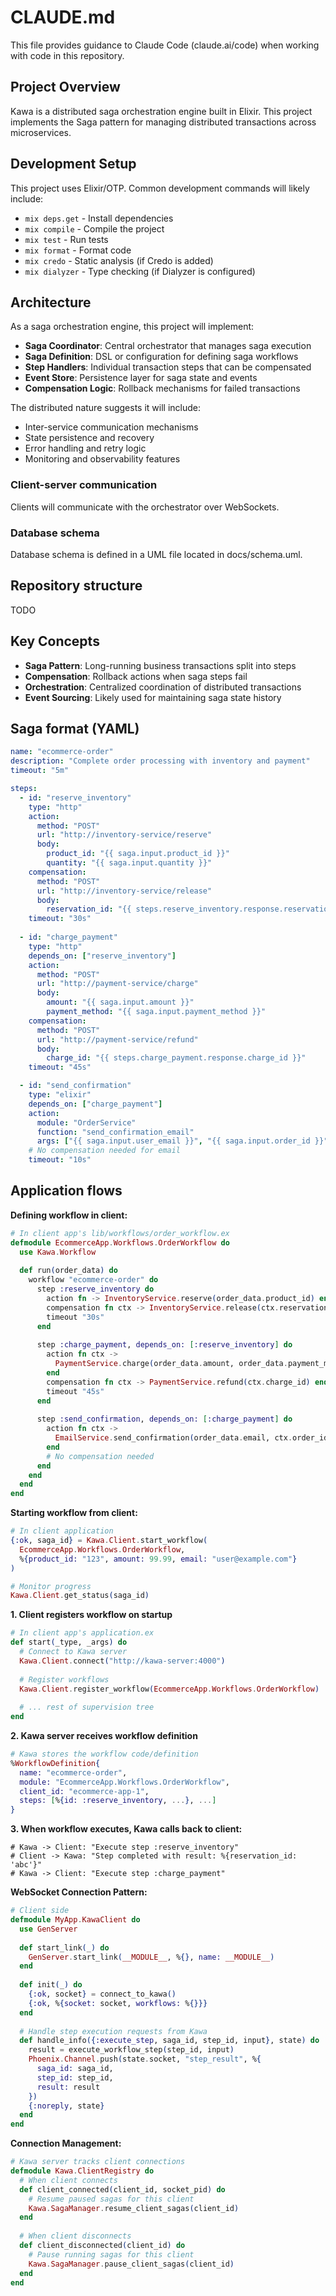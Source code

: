 # CLAUDE.md

This file provides guidance to Claude Code (claude.ai/code) when working with code in this repository.

## Project Overview

Kawa is a distributed saga orchestration engine built in Elixir. This project implements the Saga pattern for managing distributed transactions across microservices.

## Development Setup

This project uses Elixir/OTP. Common development commands will likely include:

- `mix deps.get` - Install dependencies
- `mix compile` - Compile the project
- `mix test` - Run tests
- `mix format` - Format code
- `mix credo` - Static analysis (if Credo is added)
- `mix dialyzer` - Type checking (if Dialyzer is configured)

## Architecture

As a saga orchestration engine, this project will implement:

- **Saga Coordinator**: Central orchestrator that manages saga execution
- **Saga Definition**: DSL or configuration for defining saga workflows
- **Step Handlers**: Individual transaction steps that can be compensated
- **Event Store**: Persistence layer for saga state and events
- **Compensation Logic**: Rollback mechanisms for failed transactions

The distributed nature suggests it will include:
- Inter-service communication mechanisms
- State persistence and recovery
- Error handling and retry logic
- Monitoring and observability features

### Client-server communication
Clients will communicate with the orchestrator over WebSockets.

### Database schema
Database schema is defined in a UML file located in docs/schema.uml.

## Repository structure
TODO

## Key Concepts

- **Saga Pattern**: Long-running business transactions split into steps
- **Compensation**: Rollback actions when saga steps fail
- **Orchestration**: Centralized coordination of distributed transactions
- **Event Sourcing**: Likely used for maintaining saga state history

## Saga format (YAML)

```yaml
name: "ecommerce-order"
description: "Complete order processing with inventory and payment"
timeout: "5m"

steps:
  - id: "reserve_inventory"
    type: "http"
    action:
      method: "POST"
      url: "http://inventory-service/reserve"
      body: 
        product_id: "{{ saga.input.product_id }}"
        quantity: "{{ saga.input.quantity }}"
    compensation:
      method: "POST" 
      url: "http://inventory-service/release"
      body:
        reservation_id: "{{ steps.reserve_inventory.response.reservation_id }}"
    timeout: "30s"
    
  - id: "charge_payment"
    type: "http"
    depends_on: ["reserve_inventory"]
    action:
      method: "POST"
      url: "http://payment-service/charge"
      body:
        amount: "{{ saga.input.amount }}"
        payment_method: "{{ saga.input.payment_method }}"
    compensation:
      method: "POST"
      url: "http://payment-service/refund" 
      body:
        charge_id: "{{ steps.charge_payment.response.charge_id }}"
    timeout: "45s"

  - id: "send_confirmation"
    type: "elixir"
    depends_on: ["charge_payment"]
    action:
      module: "OrderService"
      function: "send_confirmation_email"
      args: ["{{ saga.input.user_email }}", "{{ saga.input.order_id }}"]
    # No compensation needed for email
    timeout: "10s"
```

## Application flows

**Defining workflow in client:**
```elixir
# In client app's lib/workflows/order_workflow.ex
defmodule EcommerceApp.Workflows.OrderWorkflow do
  use Kawa.Workflow
  
  def run(order_data) do
    workflow "ecommerce-order" do
      step :reserve_inventory do
        action fn -> InventoryService.reserve(order_data.product_id) end
        compensation fn ctx -> InventoryService.release(ctx.reservation_id) end
        timeout "30s"
      end
      
      step :charge_payment, depends_on: [:reserve_inventory] do
        action fn ctx -> 
          PaymentService.charge(order_data.amount, order_data.payment_method)
        end
        compensation fn ctx -> PaymentService.refund(ctx.charge_id) end
        timeout "45s"
      end
      
      step :send_confirmation, depends_on: [:charge_payment] do
        action fn ctx -> 
          EmailService.send_confirmation(order_data.email, ctx.order_id)
        end
        # No compensation needed
      end
    end
  end
end
```

**Starting workflow from client:**
```elixir
# In client application
{:ok, saga_id} = Kawa.Client.start_workflow(
  EcommerceApp.Workflows.OrderWorkflow,
  %{product_id: "123", amount: 99.99, email: "user@example.com"}
)

# Monitor progress
Kawa.Client.get_status(saga_id)
```

**1. Client registers workflow on startup**
```elixir
# In client app's application.ex
def start(_type, _args) do
  # Connect to Kawa server
  Kawa.Client.connect("http://kawa-server:4000")
  
  # Register workflows
  Kawa.Client.register_workflow(EcommerceApp.Workflows.OrderWorkflow)
  
  # ... rest of supervision tree
end
```

**2. Kawa server receives workflow definition**
```elixir
# Kawa stores the workflow code/definition
%WorkflowDefinition{
  name: "ecommerce-order",
  module: "EcommerceApp.Workflows.OrderWorkflow", 
  client_id: "ecommerce-app-1",
  steps: [%{id: :reserve_inventory, ...}, ...]
}
```

**3. When workflow executes, Kawa calls back to client:**
```
# Kawa -> Client: "Execute step :reserve_inventory"
# Client -> Kawa: "Step completed with result: %{reservation_id: 'abc'}"
# Kawa -> Client: "Execute step :charge_payment"
```

**WebSocket Connection Pattern:**

```elixir
# Client side
defmodule MyApp.KawaClient do
  use GenServer
  
  def start_link(_) do
    GenServer.start_link(__MODULE__, %{}, name: __MODULE__)
  end
  
  def init(_) do
    {:ok, socket} = connect_to_kawa()
    {:ok, %{socket: socket, workflows: %{}}}
  end
  
  # Handle step execution requests from Kawa
  def handle_info({:execute_step, saga_id, step_id, input}, state) do
    result = execute_workflow_step(step_id, input)
    Phoenix.Channel.push(state.socket, "step_result", %{
      saga_id: saga_id,
      step_id: step_id, 
      result: result
    })
    {:noreply, state}
  end
end
```

**Connection Management:**

```elixir
# Kawa server tracks client connections
defmodule Kawa.ClientRegistry do
  # When client connects
  def client_connected(client_id, socket_pid) do
    # Resume paused sagas for this client
    Kawa.SagaManager.resume_client_sagas(client_id)
  end
  
  # When client disconnects  
  def client_disconnected(client_id) do
    # Pause running sagas for this client
    Kawa.SagaManager.pause_client_sagas(client_id)
  end
end
```